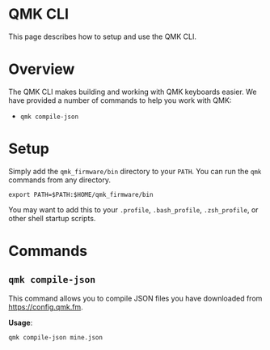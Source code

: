 # QMK CLI

This page describes how to setup and use the QMK CLI.

# Overview

The QMK CLI makes building and working with QMK keyboards easier. We have provided a number of commands to help you work with QMK:

* `qmk compile-json`

# Setup

Simply add the `qmk_firmware/bin` directory to your `PATH`. You can run the `qmk` commands from any directory.

```
export PATH=$PATH:$HOME/qmk_firmware/bin
```

You may want to add this to your `.profile`, `.bash_profile`, `.zsh_profile`, or other shell startup scripts.

# Commands

## `qmk compile-json`

This command allows you to compile JSON files you have downloaded from <https://config.qmk.fm>.

**Usage**:

```
qmk compile-json mine.json
```
